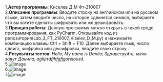 1.**Автор программы**: Киселев Д.М Фт-210007		  
2.**Описание программы**: Вводите строку на английском или на русском языке, затем вводите число, на которое сдвинется символ, выбираете что вы хотите сделать: шифровать или же дешифровать.  
3.**Принцип работы**: Данную программу можно открыть в такой среде программирования, как PyCharm.  Открывайте код из репозитория(Lab_3_FT_210007_Kiselev_D_M.py) и нажимаете комбинацию клавиш Ctrl + Shift + F10. Далее выбираете язык, число сдвига, шифровка или дешифровка, вводите свою строку .  
4.**Результаты тестов**: _Hello, My name is Danila_; _Здравствуйте, меня зовут Данила_; _aghjrtdfjhfgfjgoreiousd_.    
5.![image](https://user-images.githubusercontent.com/112878064/192012957-503784ff-fb13-4b80-883f-7466a86c86ca.png)   
6.![image](https://user-images.githubusercontent.com/112878064/192012855-bbd22417-a780-418e-8ea7-1c371d72ae2f.png)   
7.![image](https://user-images.githubusercontent.com/112878064/192013397-8aa99d04-d733-4b8c-9902-c82220acd7b3.png)

